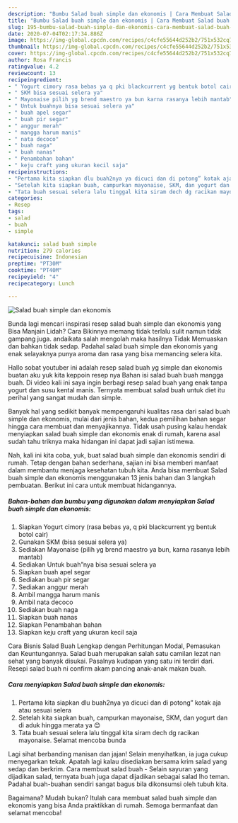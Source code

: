 ```yaml
---
description: "Bumbu Salad buah simple dan ekonomis | Cara Membuat Salad buah simple dan ekonomis Yang Menggugah Selera"
title: "Bumbu Salad buah simple dan ekonomis | Cara Membuat Salad buah simple dan ekonomis Yang Menggugah Selera"
slug: 195-bumbu-salad-buah-simple-dan-ekonomis-cara-membuat-salad-buah-simple-dan-ekonomis-yang-menggugah-selera
date: 2020-07-04T02:17:34.886Z
image: https://img-global.cpcdn.com/recipes/c4cfe55644d252b2/751x532cq70/salad-buah-simple-dan-ekonomis-foto-resep-utama.jpg
thumbnail: https://img-global.cpcdn.com/recipes/c4cfe55644d252b2/751x532cq70/salad-buah-simple-dan-ekonomis-foto-resep-utama.jpg
cover: https://img-global.cpcdn.com/recipes/c4cfe55644d252b2/751x532cq70/salad-buah-simple-dan-ekonomis-foto-resep-utama.jpg
author: Rosa Francis
ratingvalue: 4.2
reviewcount: 13
recipeingredient:
- " Yogurt cimory rasa bebas ya q pki blackcurrent yg bentuk botol cair"
- " SKM bisa sesuai selera ya"
- " Mayonaise pilih yg brend maestro ya bun karna rasanya lebih mantab"
- " Untuk buahnya bisa sesuai selera ya"
- " buah apel segar"
- " buah pir segar"
- " anggur merah"
- " mangga harum manis"
- " nata decoco"
- " buah naga"
- " buah nanas"
- " Penambahan bahan"
- " keju craft yang ukuran kecil saja"
recipeinstructions:
- "Pertama kita siapkan dlu buah2nya ya dicuci dan di potong” kotak aja atau sesuai selera"
- "Setelah kita siapkan buah, campurkan mayonaise, SKM, dan yogurt dan di aduk hingga merata ya 😊"
- "Tata buah sesuai selera lalu tinggal kita siram dech dg racikan mayonaise. Selamat mencoba bunda"
categories:
- Resep
tags:
- salad
- buah
- simple

katakunci: salad buah simple 
nutrition: 279 calories
recipecuisine: Indonesian
preptime: "PT30M"
cooktime: "PT40M"
recipeyield: "4"
recipecategory: Lunch

---
```



![Salad buah simple dan ekonomis](https://img-global.cpcdn.com/recipes/c4cfe55644d252b2/751x532cq70/salad-buah-simple-dan-ekonomis-foto-resep-utama.jpg)

Bunda lagi mencari inspirasi resep salad buah simple dan ekonomis yang Bisa Manjain Lidah? Cara Bikinnya memang tidak terlalu sulit namun tidak gampang juga. andaikata salah mengolah maka hasilnya Tidak Memuaskan dan bahkan tidak sedap. Padahal salad buah simple dan ekonomis yang enak selayaknya punya aroma dan rasa yang bisa memancing selera kita.

Hallo sobat youtuber ini adalah resep salad buah yg simple dan ekonomis buatan aku yuk kita keppoin resep nya Bahan isi salad buah buah mangga buah. Di video kali ini saya ingin berbagi resep salad buah yang enak tanpa yogurt dan susu kental manis. Ternyata membuat salad buah untuk diet itu perihal yang sangat mudah dan simple.

Banyak hal yang sedikit banyak mempengaruhi kualitas rasa dari salad buah simple dan ekonomis, mulai dari jenis bahan, kedua pemilihan bahan segar hingga cara membuat dan menyajikannya. Tidak usah pusing kalau hendak menyiapkan salad buah simple dan ekonomis enak di rumah, karena asal sudah tahu triknya maka hidangan ini dapat jadi sajian istimewa.


Nah, kali ini kita coba, yuk, buat salad buah simple dan ekonomis sendiri di rumah. Tetap dengan bahan sederhana, sajian ini bisa memberi manfaat dalam membantu menjaga kesehatan tubuh kita. Anda bisa membuat Salad buah simple dan ekonomis menggunakan 13 jenis bahan dan 3 langkah pembuatan. Berikut ini cara untuk membuat hidangannya.

<!--inarticleads1-->

##### Bahan-bahan dan bumbu yang digunakan dalam menyiapkan Salad buah simple dan ekonomis:

1. Siapkan  Yogurt cimory (rasa bebas ya, q pki blackcurrent yg bentuk botol cair)
1. Gunakan  SKM (bisa sesuai selera ya)
1. Sediakan  Mayonaise (pilih yg brend maestro ya bun, karna rasanya lebih mantab)
1. Sediakan  Untuk buah”nya bisa sesuai selera ya
1. Siapkan  buah apel segar
1. Sediakan  buah pir segar
1. Sediakan  anggur merah
1. Ambil  mangga harum manis
1. Ambil  nata decoco
1. Sediakan  buah naga
1. Siapkan  buah nanas
1. Siapkan  Penambahan bahan
1. Siapkan  keju craft yang ukuran kecil saja


Cara Bisnis Salad Buah Lengkap dengan Perhitungan Modal, Pemasukan dan Keuntungannya. Salad buah merupakan salah satu camilan lezat nan sehat yang banyak disukai. Pasalnya kudapan yang satu ini terdiri dari. Resepi salad buah ni confirm akam pancing anak-anak makan buah. 

<!--inarticleads2-->

##### Cara menyiapkan Salad buah simple dan ekonomis:

1. Pertama kita siapkan dlu buah2nya ya dicuci dan di potong” kotak aja atau sesuai selera
1. Setelah kita siapkan buah, campurkan mayonaise, SKM, dan yogurt dan di aduk hingga merata ya 😊
1. Tata buah sesuai selera lalu tinggal kita siram dech dg racikan mayonaise. Selamat mencoba bunda


Lagi sihat berbanding manisan dan jajan! Selain menyihatkan, ia juga cukup menyegarkan tekak. Apatah lagi kalau disediakan bersama krim salad yang sedap dan berkrim. Cara membuat salad buah - Selain sayuran yang dijadikan salad, ternyata buah juga dapat dijadikan sebagai salad lho teman. Padahal buah-buahan sendiri sangat bagus bila dikonsumsi oleh tubuh kita. 

Bagaimana? Mudah bukan? Itulah cara membuat salad buah simple dan ekonomis yang bisa Anda praktikkan di rumah. Semoga bermanfaat dan selamat mencoba!
